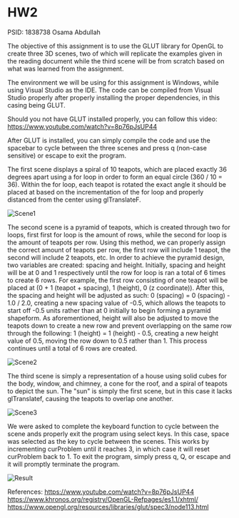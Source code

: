 # HW2

PSID: 1838738 Osama Abdullah

The objective of this assignment is to use the GLUT library for OpenGL to create three 3D scenes, two of which will replicate the examples given in the reading document while the third scene will be from scratch based on what was learned from the assignment.

The environment we will be using for this assignment is Windows, while using Visual Studio as the IDE. The code can be compiled from Visual Studio properly after properly installing the proper dependencies, in this casing being GLUT. 

Should you not have GLUT installed properly, you can follow this video: https://www.youtube.com/watch?v=8p76pJsUP44

After GLUT is installed, you can simply compile the code and use the spacebar to cycle between the three scenes and press q (non-case sensitive) or escape to exit the program.

The first scene displays a spiral of 10 teapots, which are placed exactly 36 degrees apart using a for loop in order to form an equal circle (360 / 10 = 36). Within the for loop, each teapot is rotated the exact angle it should be placed at based on the incrementation of the for loop and properly distanced from the center using glTranslateF.

![Scene1](https://i.imgur.com/qCdUfVu.png "Scene 1")


The second scene is a pyramid of teapots, which is created through two for loops, first first for loop is the amount of rows, while the second for loop is the amount of teapots per row. Using this method, we can properly assign the correct amount of teapots per row, the first row will include 1 teapot, the second will include 2 teapots, etc. In order to achieve the pyramid design, two variables are created: spacing and height. Initially, spacing and height will be at 0 and 1 respectively until the row for loop is ran a total of 6 times to create 6 rows. For example, the first row consisting of one teapot will be placed at (0 + 1 (teapot + spacing), 1 (height), 0 (z coordinate)). After this, the spacing and height will be adjusted as such: 0 (spacing) = 0 (spacing) - 1.0 / 2.0, creating a new spacing value of -0.5, which allows the teapots to start off -0.5 units rather than at 0 initially to begin forming a pyramid shapeform. As aforementioned, height will also be adjusted to move the teapots down to create a new row and prevent overlapping on the same row through the following: 1 (height) = 1 (height) - 0.5, creating a new height value of 0.5, moving the row down to 0.5 rather than 1. This process continues until a total of 6 rows are created.

![Scene2](https://i.imgur.com/FN4tXKa.png "Scene 2")


The third scene is simply a representation of a house using solid cubes for the body, window, and chimney, a cone for the roof, and a spiral of teapots to depict the sun. The "sun" is simply the first scene, but in this case it lacks glTranslatef, causing the teapots to overlap one another.

![Scene3](https://i.imgur.com/cBT141O.png "Scene 3")


We were asked to complete the keyboard function to cycle between the scene ands properly exit the program using select keys. In this case, space was selected as the key to cycle between the scenes. This works by incrementing curProblem until it reaches 3, in which case it will reset curProblem back to 1. To exit the program, simply press q, Q, or escape and it will promptly terminate the program.

![Result](https://i.imgur.com/AySuecZ.gif "Result")

References: 
https://www.youtube.com/watch?v=8p76pJsUP44
https://www.khronos.org/registry/OpenGL-Refpages/es1.1/xhtml/
https://www.opengl.org/resources/libraries/glut/spec3/node113.html
